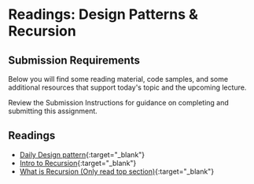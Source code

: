 # Readings: Design Patterns & Recursion

## Submission Requirements

Below you will find some reading material, code samples, and some additional resources that support today's topic and the upcoming lecture.

Review the Submission Instructions for guidance on completing and submitting this assignment.

## Readings
- [Daily Design pattern](https://www.exceptionnotfound.net/introducing-the-daily-design-pattern/){:target="_blank"} 
- [Intro to Recursion](https://levelup.gitconnected.com/introduction-to-recursion-7848231b0d1b){:target="_blank"}
- [What is Recursion (Only read top section)](https://www.topcoder.com/community/competitive-programming/tutorials/an-introduction-to-recursion-part-1/){:target="_blank"}

